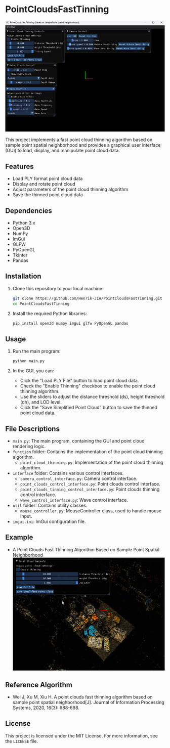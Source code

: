 # PointCloudsFastTinning

![image-20240914181720224](./assets/Main_Interface.png)

This project implements a fast point cloud thinning algorithm based on sample point spatial neighborhood and provides a graphical user interface (GUI) to load, display, and manipulate point cloud data.

## Features

- Load PLY format point cloud data
- Display and rotate point cloud
- Adjust parameters of the point cloud thinning algorithm
- Save the thinned point cloud data

## Dependencies

- Python 3.x
- Open3D
- NumPy
- ImGui
- GLFW
- PyOpenGL
- Tkinter
- Pandas

## Installation

1. Clone this repository to your local machine:

   ```sh
   git clone https://github.com/Henrik-JIA/PointCloudsFastTinning.git
   cd PointCloudsFastTinning
   ```

2. Install the required Python libraries:

   ```sh
   pip install open3d numpy imgui glfw PyOpenGL pandas
   ```

## Usage

1. Run the main program:

   ```sh
   python main.py
   ```

2. In the GUI, you can:

   - Click the "Load PLY File" button to load point cloud data.
   - Check the "Enable Thinning" checkbox to enable the point cloud thinning algorithm.
   - Use the sliders to adjust the distance threshold (ds), height threshold (dh), and LOD level.
   - Click the "Save Simplified Point Cloud" button to save the thinned point cloud data.

## File Descriptions

- `main.py`: The main program, containing the GUI and point cloud rendering logic.
- `function` folder: Contains the implementation of the point cloud thinning algorithm.
  - `point_cloud_thinning.py`: Implementation of the point cloud thinning algorithm.
- `interface` folder: Contains various control interfaces.
  - `camera_control_interface.py`: Camera control interface.
  - `point_clouds_control_interface.py`: Point clouds control interface.
  - `point_clouds_tinning_control_interface.py`: Point clouds thinning control interface.
  - `wave_control_interface.py`: Wave control interface.
- `util` folder: Contains utility classes.
  - `mouse_controller.py`: MouseController class, used to handle mouse input.
- `imgui.ini`: ImGui configuration file.

## Example

- A Point Clouds Fast Thinning Algorithm Based on Sample Point Spatial Neighborhood
  ![Point_Cloud_Tinning](./assets/Point_Cloud_Tinning-1726049378012-1.gif)

## Reference Algorithm

- Wei J, Xu M, Xiu H. A point clouds fast thinning algorithm based on sample point spatial neighborhood[J]. Journal of Information Processing Systems, 2020, 16(3): 688-698.

## License

This project is licensed under the MIT License. For more information, see the `LICENSE` file.